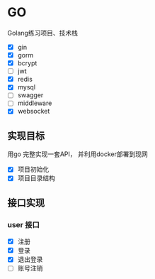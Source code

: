 # GO

Golang练习项目、技术栈
- [x] gin
- [x] gorm
- [x] bcrypt
- [ ] jwt
- [x] redis
- [x] mysql
- [ ] swagger
- [ ] middleware
- [x] websocket

## 实现目标
用go 完整实现一套API， 并利用docker部署到现网

- [x] 项目初始化
- [x] 项目目录结构

## 接口实现

### user 接口
- [x] 注册
- [x] 登录
- [x] 退出登录
- [ ] 账号注销
